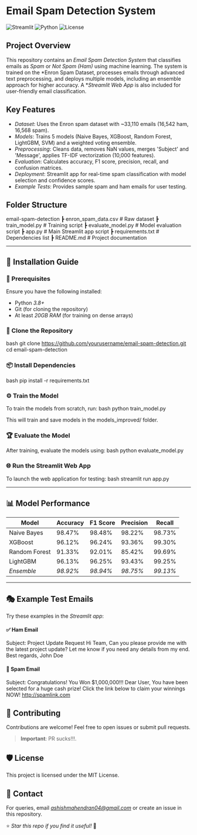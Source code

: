 # Email Spam Detection System

![Streamlit](https://img.shields.io/badge/Streamlit-App-blue.svg) ![Python](https://img.shields.io/badge/Python-3.8+-green.svg) ![License](https://img.shields.io/badge/License-MIT-yellow.svg)

## Project Overview
This repository contains an *Email Spam Detection System* that classifies emails as *Spam* or *Not Spam (Ham)* using machine learning. The system is trained on the *Enron Spam Dataset, processes emails through advanced text preprocessing, and deploys multiple models, including an ensemble approach for higher accuracy. A **Streamlit Web App* is also included for user-friendly email classification.

## Key Features
- *Dataset*: Uses the Enron spam dataset with ~33,110 emails (16,542 ham, 16,568 spam).
- *Models*: Trains 5 models (Naive Bayes, XGBoost, Random Forest, LightGBM, SVM) and a weighted voting ensemble.
- *Preprocessing*: Cleans data, removes NaN values, merges 'Subject' and 'Message', applies TF-IDF vectorization (10,000 features).
- *Evaluation*: Calculates accuracy, F1 score, precision, recall, and confusion matrices.
- *Deployment*: Streamlit app for real-time spam classification with model selection and confidence scores.
- *Example Tests*: Provides sample spam and ham emails for user testing.


## Folder Structure

 email-spam-detection
 ┣ enron_spam_data.csv       # Raw dataset
 ┣ train_model.py            # Training script
 ┣ evaluate_model.py         # Model evaluation script
 ┣ app.py                    # Main Streamlit app script
 ┣ requirements.txt          # Dependencies list
 ┣ README.md                 # Project documentation


---

## 📌 Installation Guide

### 🔧 Prerequisites
Ensure you have the following installed:
- Python *3.8+*
- Git (for cloning the repository)
- At least *20GB RAM* (for training on dense arrays)

### 🔽 Clone the Repository
bash
git clone https://github.com/yourusername/email-spam-detection.git
cd email-spam-detection


### 📦 Install Dependencies
bash
pip install -r requirements.txt


### ⚙ Train the Model
To train the models from scratch, run:
bash
python train_model.py

This will train and save models in the models_improved/ folder.

### 🏆 Evaluate the Model
After training, evaluate the models using:
bash
python evaluate_model.py


### 🌐 Run the Streamlit Web App
To launch the web application for testing:
bash
streamlit run app.py


---

## 📊 Model Performance
| Model          | Accuracy | F1 Score | Precision | Recall  |
|---------------|----------|----------|----------|----------|
| Naive Bayes    | 98.47%   | 98.48%   | 98.22%   | 98.73%   |
| XGBoost        | 96.12%   | 96.24%   | 93.36%   | 99.30%   |
| Random Forest  | 91.33%   | 92.01%   | 85.42%   | 99.69%   |
| LightGBM       | 96.13%   | 96.25%   | 93.43%   | 99.25%   |
| *Ensemble*   | *98.92%* | *98.94%* | *98.75%* | *99.13%* |

---

## 🎭 Example Test Emails
Try these examples in the *Streamlit app*:
#### ✅ Ham Email

Subject: Project Update Request
Hi Team,
Can you please provide me with the latest project update? Let me know if you need any details from my end.
Best regards,
John Doe

#### 🚫 Spam Email

Subject: Congratulations! You Won $1,000,000!!!
Dear User,
You have been selected for a huge cash prize! Click the link below to claim your winnings NOW!
http://spamlink.com


## 🤝 Contributing
Contributions are welcome! Feel free to open issues or submit pull requests.
> **Important**: PR sucks!!!.

## 🛡 License
This project is licensed under the MIT License.

## 📧 Contact
For queries, email *ashishmahendran04@gmail.com* or create an issue in this repository.


⭐ *Star this repo if you find it useful!* 🌟

